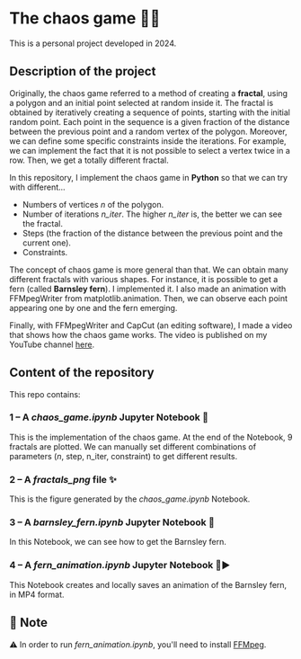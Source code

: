 # The chaos game 🎲✨

This is a personal project developed in 2024.

## Description of the project

Originally, the chaos game referred to a method of creating a **fractal**, using a polygon and an initial point selected at random inside it. The fractal is obtained by iteratively creating a sequence of points, starting with the initial random point. Each point in the sequence is a given fraction of the distance between the previous point and a random vertex of the polygon. Moreover, we can define some specific constraints inside the iterations. For example, we can implement the fact that it is not possible to select a vertex twice in a row. Then, we get a totally different fractal. 

In this repository, I implement the chaos game in **Python** so that we can try with different...
- Numbers of vertices $n$ of the polygon.
- Number of iterations *n_iter*. The higher *n_iter* is, the better we can see the fractal. 
- Steps (the fraction of the distance between the previous point and the current one).
- Constraints.

The concept of chaos game is more general than that. We can obtain many different fractals with various shapes. For instance, it is possible to get a fern (called **Barnsley fern**). I implemented it. 
I also made an animation with FFMpegWriter from matplotlib.animation. Then, we can observe each point appearing one by one and the fern emerging.

Finally, with FFMpegWriter and CapCut (an editing software), I made a video that shows how the chaos game works. The video is published on my YouTube channel [here](https://www.youtube.com/shorts/WTsYXXna7w0).

## Content of the repository

This repo contains:

### 1 – A *chaos_game.ipynb* Jupyter Notebook 🎲

This is the implementation of the chaos game. At the end of the Notebook, 9 fractals are plotted. We can manually set different combinations of parameters ($n$, step, n_iter, constraint) to get different results.

### 2 – A *fractals_png* file ✨

This is the figure generated by the *chaos_game.ipynb* Notebook.

### 3 –  A *barnsley_fern.ipynb* Jupyter Notebook 🌿

In this Notebook, we can see how to get the Barnsley fern.  

### 4 –  A *fern_animation.ipynb* Jupyter Notebook 🌿▶️

This Notebook creates and locally saves an animation of the Barnsley fern, in MP4 format.   

## 📌 Note

⚠️ In order to run *fern_animation.ipynb*, you'll need to install [FFMpeg](https://www.ffmpeg.org/download.html).

